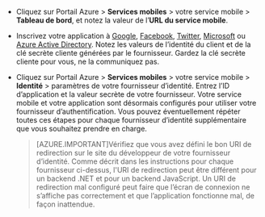 
* Cliquez sur Portail Azure > **Services mobiles** > votre service mobile > **Tableau de bord**, et notez la valeur de l’**URL du service mobile**.

* Inscrivez votre application à [Google](mobile-services-how-to-register-google-authentication.md), [Facebook](mobile-services-how-to-register-facebook-authentication.md), [Twitter](mobile-services-how-to-register-twitter-authentication.md), [Microsoft](mobile-services-how-to-register-microsoft-authentication.md) ou [Azure Active Directory](mobile-services-how-to-register-active-directory-authentication.md). Notez les valeurs de l’identité du client et de la clé secrète cliente générées par le fournisseur. Gardez la clé secrète cliente pour vous, ne la communiquez pas.

* Cliquez sur Portail Azure > **Services mobiles** > votre service mobile > **Identité** > paramètres de votre fournisseur d’identité. Entrez l’ID d’application et la valeur secrète de votre fournisseur. Votre service mobile et votre application sont désormais configurés pour utiliser votre fournisseur d’authentification. Vous pouvez éventuellement répéter toutes ces étapes pour chaque fournisseur d’identité supplémentaire que vous souhaitez prendre en charge.

    > [AZURE.IMPORTANT]Vérifiez que vous avez défini le bon URI de redirection sur le site du développeur de votre fournisseur d’identité. Comme décrit dans les instructions pour chaque fournisseur ci-dessus, l'URI de redirection peut être différent pour un backend .NET et pour un backend JavaScript. Un URI de redirection mal configuré peut faire que l’écran de connexion ne s’affiche pas correctement et que l’application fonctionne mal, de façon inattendue.

<!---HONumber=August15_HO6-->